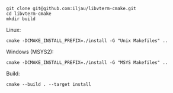 ```
git clone git@github.com:iljau/libvterm-cmake.git
cd libvterm-cmake
mkdir build
```

Linux:
```
cmake -DCMAKE_INSTALL_PREFIX=./install -G "Unix Makefiles" ..
```

Windows (MSYS2):
```
cmake -DCMAKE_INSTALL_PREFIX=./install -G "MSYS Makefiles" ..
```

Build:
```
cmake --build . --target install
```
